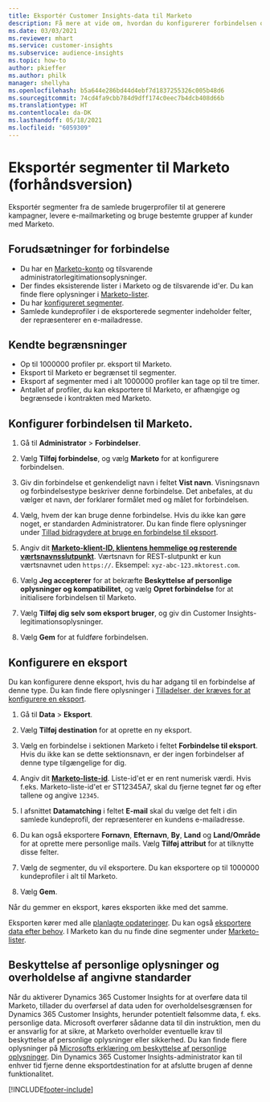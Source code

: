 ```yaml
---
title: Eksportér Customer Insights-data til Marketo
description: Få mere at vide om, hvordan du konfigurerer forbindelsen og eksporterer til Marketo.
ms.date: 03/03/2021
ms.reviewer: mhart
ms.service: customer-insights
ms.subservice: audience-insights
ms.topic: how-to
author: pkieffer
ms.author: philk
manager: shellyha
ms.openlocfilehash: b5a644e286bd44d4ebf7d1837255326c005b48d6
ms.sourcegitcommit: 74cd4fa9cbb784d9dff174c0eec7b4dcb408d66b
ms.translationtype: HT
ms.contentlocale: da-DK
ms.lasthandoff: 05/18/2021
ms.locfileid: "6059309"
---
```

# <a name="export-segments-to-marketo-preview"></a>Eksportér segmenter til Marketo (forhåndsversion)

Eksportér segmenter fra de samlede brugerprofiler til at generere kampagner, levere e-mailmarketing og bruge bestemte grupper af kunder med Marketo.

## <a name="prerequisites-for-connection"></a>Forudsætninger for forbindelse

-   Du har en [Marketo-konto](https://login.marketo.com/) og tilsvarende administratorlegitimationsoplysninger.
-   Der findes eksisterende lister i Marketo og de tilsvarende id'er. Du kan finde flere oplysninger i [Marketo-lister](https://docs.marketo.com/display/public/DOCS/Understanding+Static+Lists).
-   Du har [konfigureret segmenter](segments.md).
-   Samlede kundeprofiler i de eksporterede segmenter indeholder felter, der repræsenterer en e-mailadresse.

## <a name="known-limitations"></a>Kendte begrænsninger

- Op til 1000000 profiler pr. eksport til Marketo.
- Eksport til Marketo er begrænset til segmenter.
- Eksport af segmenter med i alt 1000000 profiler kan tage op til tre timer. 
- Antallet af profiler, du kan eksportere til Marketo, er afhængige og begrænsede i kontrakten med Marketo.

## <a name="set-up-connection-to-marketo"></a>Konfigurer forbindelsen til Marketo.

1. Gå til **Administrator** > **Forbindelser**.

1. Vælg **Tilføj forbindelse**, og vælg **Marketo** for at konfigurere forbindelsen.

1. Giv din forbindelse et genkendeligt navn i feltet **Vist navn**. Visningsnavn og forbindelsestype beskriver denne forbindelse. Det anbefales, at du vælger et navn, der forklarer formålet med og målet for forbindelsen.

1. Vælg, hvem der kan bruge denne forbindelse. Hvis du ikke kan gøre noget, er standarden Administratorer. Du kan finde flere oplysninger under [Tillad bidragydere at bruge en forbindelse til eksport](connections.md#allow-contributors-to-use-a-connection-for-exports).

1. Angiv dit **[Marketo-klient-ID, klientens hemmelige og resterende værtsnavnsslutpunkt](https://developers.marketo.com/rest-api/authentication/)**. Værtsnavn for REST-slutpunkt er kun værtsnavnet uden `https://`. Eksempel: `xyz-abc-123.mktorest.com`. 

1. Vælg **Jeg accepterer** for at bekræfte **Beskyttelse af personlige oplysninger og kompatibilitet**, og vælg **Opret forbindelse** for at initialisere forbindelsen til Marketo.

1. Vælg **Tilføj dig selv som eksport bruger**, og giv din Customer Insights-legitimationsoplysninger.

1. Vælg **Gem** for at fuldføre forbindelsen.

## <a name="configure-an-export"></a>Konfigurere en eksport

Du kan konfigurere denne eksport, hvis du har adgang til en forbindelse af denne type. Du kan finde flere oplysninger i [Tilladelser, der kræves for at konfigurere en eksport](export-destinations.md#set-up-a-new-export).

1. Gå til **Data** > **Eksport**.

1. Vælg **Tilføj destination** for at oprette en ny eksport.

1. Vælg en forbindelse i sektionen Marketo i feltet **Forbindelse til eksport**. Hvis du ikke kan se dette sektionsnavn, er der ingen forbindelser af denne type tilgængelige for dig.

1. Angiv dit **[Marketo-liste-id](https://docs.marketo.com/display/public/DOCS/Understanding+Static+Lists)**. Liste-id'et er en rent numerisk værdi. Hvis f.eks. Marketo-liste-id'et er ST12345A7, skal du fjerne tegnet før og efter tallene og angive `12345`. 

1. I afsnittet **Datamatching** i feltet **E-mail** skal du vælge det felt i din samlede kundeprofil, der repræsenterer en kundens e-mailadresse. 

1. Du kan også eksportere **Fornavn**, **Efternavn**, **By**, **Land** og **Land/Område** for at oprette mere personlige mails. Vælg **Tilføj attribut** for at tilknytte disse felter.

1. Vælg de segmenter, du vil eksportere. Du kan eksportere op til 1000000 kundeprofiler i alt til Marketo.

1. Vælg **Gem**.

Når du gemmer en eksport, køres eksporten ikke med det samme.

Eksporten kører med alle [planlagte opdateringer](system.md#schedule-tab). Du kan også [eksportere data efter behov](export-destinations.md#run-exports-on-demand). I Marketo kan du nu finde dine segmenter under [Marketo-lister](https://docs.marketo.com/display/public/DOCS/Understanding+Static+Lists).


## <a name="data-privacy-and-compliance"></a>Beskyttelse af personlige oplysninger og overholdelse af angivne standarder

Når du aktiverer Dynamics 365 Customer Insights for at overføre data til Marketo, tillader du overførsel af data uden for overholdelsesgrænsen for Dynamics 365 Customer Insights, herunder potentielt følsomme data, f. eks. personlige data. Microsoft overfører sådanne data til din instruktion, men du er ansvarlig for at sikre, at Marketo overholder eventuelle krav til beskyttelse af personlige oplysninger eller sikkerhed. Du kan finde flere oplysninger på [Microsofts erklæring om beskyttelse af personlige oplysninger](https://go.microsoft.com/fwlink/?linkid=396732).
Din Dynamics 365 Customer Insights-administrator kan til enhver tid fjerne denne eksportdestination for at afslutte brugen af denne funktionalitet.


[!INCLUDE[footer-include](../includes/footer-banner.md)]
